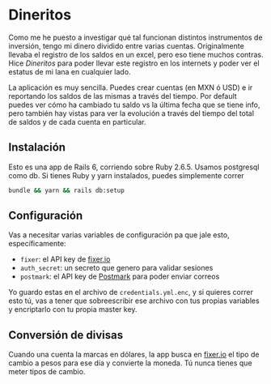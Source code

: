 # Dineritos
Como me he puesto a investigar qué tal funcionan distintos instrumentos de
inversión, tengo mi dinero dividido entre varias cuentas. Originalmente llevaba
el registro de los saldos en un excel, pero eso tiene muchos contras. Hice
*Dineritos* para poder llevar este registro en los internets y poder ver el
estatus de mi lana en cualquier lado.

La aplicación es muy sencilla. Puedes crear cuentas (en MXN ó USD) e ir
reportando los saldos de las mismas a través del tiempo. Por default puedes ver
cómo ha cambiado tu saldo vs la última fecha que se tiene info, pero también hay
vistas para ver la evolución a través del tiempo del total de saldos y de cada
cuenta en particular.

## Instalación
Esto es una app de Rails 6, corriendo sobre Ruby 2.6.5. Usamos postgresql como
db. Si tienes Ruby y yarn instalados, puedes simplemente correr

```bash
bundle && yarn && rails db:setup
```

## Configuración
Vas a necesitar varias variables de configuración pa que jale esto,
específicamente:
- `fixer`: el API key de [fixer.io][1]
- `auth_secret`: un secreto que genero para validar sesiones
- `postmark`: el API key de [Postmark][2] para poder enviar correos

Yo guardo estas en el archivo de `credentials.yml.enc`, y si quieres correr esto
tú, vas a tener que sobreescribir ese archivo con tus propias variables y
encriptarlo con tu propia master key.

## Conversión de divisas
Cuando una cuenta la marcas en dólares, la app busca en [fixer.io][1] el tipo de
cambio a pesos para ese día y convierte la moneda. Tú nunca tienes que meter
tipos de cambio.

[1]: https://fixer.io
[2]: https://postmarkapp.com
